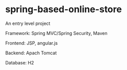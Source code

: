 # spring-based-online-store
An entry level project

Framework: Spring MVC/Spring Security, Maven

Frontend: JSP, angular.js

Backend: Apach Tomcat

Database: H2 
